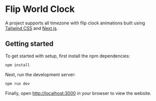 # Flip World Clock

A project supports all timezone with flip clock animations built using [Tailwind CSS](https://tailwindcss.com) and [Next.js](https://nextjs.org).

## Getting started

To get started with setup, first install the npm dependencies:

```bash
npm install
```

Next, run the development server:

```bash
npm run dev
```

Finally, open [http://localhost:3000](http://localhost:3000) in your browser to view the website.
